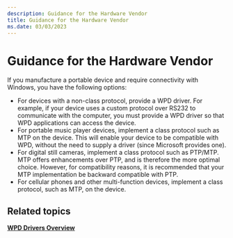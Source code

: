 ```yaml
---
description: Guidance for the Hardware Vendor
title: Guidance for the Hardware Vendor
ms.date: 03/03/2023
---
```


# Guidance for the Hardware Vendor


If you manufacture a portable device and require connectivity with Windows, you have the following options:

-   For devices with a non-class protocol, provide a WPD driver. For example, if your device uses a custom protocol over RS232 to communicate with the computer, you must provide a WPD driver so that WPD applications can access the device.
-   For portable music player devices, implement a class protocol such as MTP on the device. This will enable your device to be compatible with WPD, without the need to supply a driver (since Microsoft provides one).
-   For digital still cameras, implement a class protocol such as PTP/MTP. MTP offers enhancements over PTP, and is therefore the more optimal choice. However, for compatibility reasons, it is recommended that your MTP implementation be backward compatible with PTP.
-   For cellular phones and other multi-function devices, implement a class protocol, such as MTP, on the device.

## <span id="related_topics"></span>Related topics


[**WPD Drivers Overview**](wpd-drivers-overview.md)

 

 





